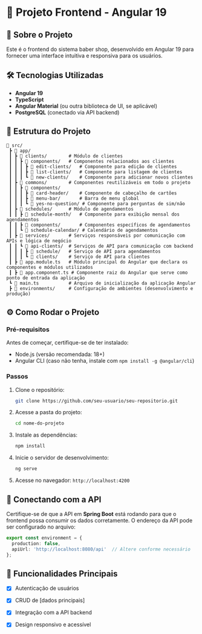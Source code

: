 # 📌 Projeto Frontend - Angular 19

## 🚀 Sobre o Projeto
Este é o frontend do sistema baber shop, desenvolvido em Angular 19 para fornecer uma interface intuitiva e responsiva para os usuários.

## 🛠 Tecnologias Utilizadas
- **Angular 19**
- **TypeScript**
- **Angular Material** (ou outra biblioteca de UI, se aplicável)
- **PostgreSQL** (conectado via API backend)

## 📂 Estrutura do Projeto
```
📂 src/
 ┣ 📂 app/
 ┃ ┣ 📂 clients/        # Módulo de clientes
 ┃ ┃ ┣ 📂 components/   # Componentes relacionados aos clientes
 ┃ ┃ ┃ ┣ 📂 edit-clients/   # Componente para edição de clientes
 ┃ ┃ ┃ ┣ 📂 list-clients/   # Componente para listagem de clientes
 ┃ ┃ ┃ ┗ 📂 new-clients/    # Componente para adicionar novos clientes
 ┃ ┣ 📂 commons/        # Componentes reutilizáveis em todo o projeto
 ┃ ┃ ┣ 📂 components/
 ┃ ┃ ┃ ┣ 📂 card-header/    # Componente de cabeçalho de cartões
 ┃ ┃ ┃ ┣ 📂 menu-bar/       # Barra de menu global
 ┃ ┃ ┃ ┗ 📂 yes-no-question/ # Componente para perguntas de sim/não
 ┃ ┣ 📂 schedules/      # Módulo de agendamentos
 ┃ ┃ ┣ 📂 schedule-month/   # Componente para exibição mensal dos agendamentos
 ┃ ┃ ┣ 📂 components/       # Componentes específicos de agendamentos
 ┃ ┃ ┗ 📂 schedule-calendar/ # Calendário de agendamentos
 ┃ ┣ 📂 services/       # Serviços responsáveis por comunicação com APIs e lógica de negócio
 ┃ ┃ ┗ 📂 api-clients/  # Serviços de API para comunicação com backend
 ┃ ┃ ┃ ┣ 📂 schedule/   # Serviço de API para agendamentos
 ┃ ┃ ┃ ┗ 📂 clients/    # Serviço de API para clientes
 ┃ ┣ 📜 app.module.ts   # Módulo principal do Angular que declara os componentes e módulos utilizados
 ┃ ┣ 📜 app.component.ts # Componente raiz do Angular que serve como ponto de entrada da aplicação
 ┗ 📜 main.ts           # Arquivo de inicialização da aplicação Angular
 ┣ 📂 environments/     # Configuração de ambientes (desenvolvimento e produção)
```

## ⚙️ Como Rodar o Projeto
### Pré-requisitos
Antes de começar, certifique-se de ter instalado:
- Node.js (versão recomendada: 18+)
- Angular CLI (caso não tenha, instale com `npm install -g @angular/cli`)

### Passos
1. Clone o repositório:
   ```bash
   git clone https://github.com/seu-usuario/seu-repositorio.git
   ```
2. Acesse a pasta do projeto:
   ```bash
   cd nome-do-projeto
   ```
3. Instale as dependências:
   ```bash
   npm install
   ```
4. Inicie o servidor de desenvolvimento:
   ```bash
   ng serve
   ```
5. Acesse no navegador: `http://localhost:4200`

## 📡 Conectando com a API
Certifique-se de que a API em **Spring Boot** está rodando para que o frontend possa consumir os dados corretamente. O endereço da API pode ser configurado no arquivo:
```ts
export const environment = {
  production: false,
  apiUrl: 'http://localhost:8080/api'  // Altere conforme necessário
};
```

## 🚀 Funcionalidades Principais
- [x] Autenticação de usuários
- [x] CRUD de [dados principais]
- [x] Integração com a API backend
- [x] Design responsivo e acessível




